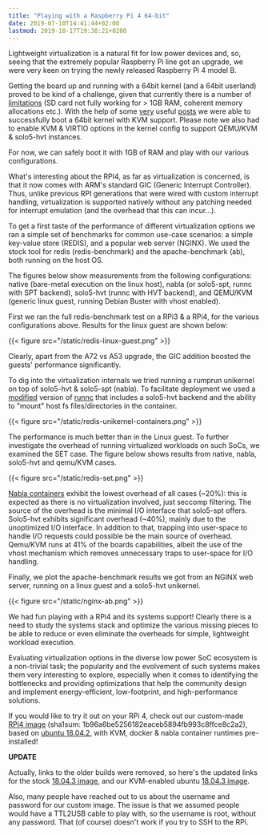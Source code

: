 ```yaml
---
title: "Playing with a Raspberry Pi 4 64-bit"
date: 2019-07-10T14:41:44+02:00
lastmod: 2019-10-17T19:38:21+0200
---
```


Lightweight virtualization is a natural fit for low power devices and, so,
seeing that the extremely popular Raspberry Pi line got an upgrade, we were
very keen on trying the newly released Raspberry Pi 4 model B.

Getting the board up and running with a 64bit kernel (and a 64bit userland)
proved to be kind of a challenge, given that currently there is a number of
[limitations][0] (SD card not fully working for > 1GB RAM, coherent memory
allocations etc.).
With the help of some [very][1] useful [posts][2] we were able to successfully
boot a 64bit kernel with KVM support. Please note we also had to enable KVM &
VIRTIO options in the kernel config to support QEMU/KVM & solo5-hvt instances.

For now, we can safely boot it with 1GB of RAM and play with our various
configurations.

What's interesting about the RPI4, as far as virtualization is concerned, is
that it now comes with ARM's standard GIC (Generic Interrupt Controller). Thus,
unlike previous RPI generations that were wired with custom interrupt handling,
virtualization is supported natively without any patching needed for interrupt
emulation (and the overhead that this can incur...).

To get a first taste of the performance of different virtualization options we
ran a simple set of benchmarks for common use-case scenarios: a simple
key-value store (REDIS), and a popular web server (NGINX). We used the stock
tool for redis (redis-benchmark) and the apache-benchmark (ab), both running on
the host OS. 

The figures below show measurements from the following configurations: native
(bare-metal execution on the linux host), nabla (or solo5-spt, runnc with SPT
backend), solo5-hvt (runnc with HVT backend), and QEMU/KVM (generic linux
guest, running Debian Buster with vhost enabled).

First we ran the full redis-benchmark test on a RPi3 & a RPi4, for the various
configurations above. Results for the linux guest are shown below:

{{< figure src="/static/redis-linux-guest.png" >}}

Clearly, apart from the A72 vs A53 upgrade, the GIC addition boosted the
guests' performance significantly. 

To dig into the virtualization internals we tried running a rumprun unikernel
on top of solo5-hvt & solo5-spt (nabla). To facilitate deployment we used a
[modified][3] version of [runnc][4] that includes a solo5-hvt backend and the
ability to "mount" host fs files/directories in the container.

{{< figure src="/static/redis-unikernel-containers.png" >}}

The performance is much better than in the Linux guest. To further investigate the overhead of running virtualized workloads on such SoCs, we examined the SET case. The figure below shows results from native, nabla, solo5-hvt and qemu/KVM cases.

{{< figure src="/static/redis-set.png" >}}

[Nabla containers][5] exhibit the lowest overhead of all cases (~20%): this is
expected as there is no virtualization involved, just seccomp filtering. The
source of the overhead is the minimal I/O interface that solo5-spt offers.
Solo5-hvt exhibits significant overhead (~40%), mainly due to the unoptimized
I/O interface. In addition to that, trapping into user-space to handle I/O
requests could possible be the main source of overhead. Qemu/KVM runs at 41% of
the boards capabilities, albeit the use of the vhost mechanism which removes
unnecessary traps to user-space for I/O handling.

Finally, we plot the apache-benchmark results we got from an NGINX web server,
running on a linux guest and a solo5-hvt unikernel.

{{< figure src="/static/nginx-ab.png" >}}

We had fun playing with a RPi4 and its systems support! Clearly there is a need
to study the systems stack and optimize the various missing pieces to be able
to reduce or even eliminate the overheads for simple, lightweight workload
execution. 

Evaluating virtualization options in the diverse low power SoC ecosystem is a
non-trivial task; the popularity and the evolvement of such systems makes them
very interesting to explore, especially when it comes to identifying the
bottlenecks and providing optimizations that help the community design and
implement energy-efficient, low-footprint, and high-performance solutions.

If you would like to try it out on your RPi 4, check out our custom-made [RPi4
image][6] (sha1sum: 1b96a6be5256182eaceb5894fb993c8ffce8c2a2), based on [ubuntu
18.04.2][7], with KVM, docker & nabla container runtimes pre-installed!

**UPDATE**

Actually, links to the older builds were removed, so here's the updated links for the stock [18.04.3 image][8], and our KVM-enabled ubuntu [18.04.3 image][9].

Also, many people have reached out to us about the username and password for
our custom image. The issue is that we assumed people would have a TTL2USB
cable to play with, so the username is root, without any password. That (of
course) doesn't work if you try to SSH to the RPi.

[0]: https://github.com/raspberrypi/linux/commit/cdb78ce891f6c6367a69c0a46b5779a58164bd4b#diff-634f284364ba43ef69912111615b08ef
[1]: https://andrei.gherzan.ro/linux/raspbian-rpi-64/
[2]: https://andrei.gherzan.ro/linux/raspbian-rpi4-64/
[3]: https://github.com/cloudkernels/runnc/tree/hvt%2Bvolumes
[4]: https://github.com/nabla-containers/runnc
[5]: https://nabla-containers.github.io/
[6]: https://cloudkernels.net/rpi4-64-bit-kvm-docker.img.xz
[7]: http://cdimage.ubuntu.com/ubuntu/releases/18.04.2/release/ubuntu-18.04.2-preinstalled-server-arm64+raspi3.img.xz 
[8]: http://cdimage.ubuntu.com/ubuntu/releases/18.04.3/release/ubuntu-18.04.3-preinstalled-server-arm64+raspi3.img.xz 
[9]: https://cloudkernels.net/ubuntu-18.04.3-preinstalled-server-arm64+raspi4+kvm.img.xz



